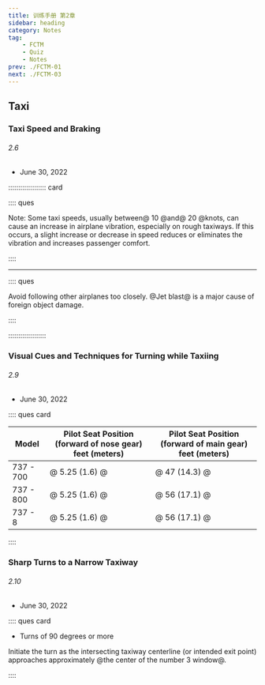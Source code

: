 ```yaml
---
title: 训练手册 第2章
sidebar: heading
category: Notes
tag:
    - FCTM
    - Quiz
    - Notes
prev: ./FCTM-01
next: ./FCTM-03
---
```


## Taxi

### Taxi Speed and Braking

###### 2.6

-   June 30, 2022

::::::::::::::::::: card

:::: ques

Note: Some taxi speeds, usually between@ 10 @and@ 20 @knots, can cause an
increase in airplane vibration, especially on rough taxiways. If this
occurs, a slight increase or decrease in speed reduces or eliminates the
vibration and increases passenger comfort.

::::

---

:::: ques

Avoid following other airplanes too closely. @Jet blast@ is a major cause of
foreign object damage.

::::

:::::::::::::::::::

### Visual Cues and Techniques for Turning while Taxiing

###### 2.9

-   June 30, 2022

:::: ques card

| Model     | Pilot Seat Position (forward of nose gear) feet (meters) | Pilot Seat Position (forward of main gear) feet (meters) |
| --------- | -------------------------------------------------------- | -------------------------------------------------------- |
| 737 - 700 | @ 5.25 (1.6) @                                           | @ 47 (14.3) @                                            |
| 737 - 800 | @ 5.25 (1.6) @                                           | @ 56 (17.1) @                                            |
| 737 - 8   | @ 5.25 (1.6) @                                           | @ 56 (17.1) @                                            |

::::

### Sharp Turns to a Narrow Taxiway

###### 2.10

-   June 30, 2022

:::: ques card

-   Turns of 90 degrees or more

Initiate the turn as the intersecting taxiway centerline (or intended exit point)
approaches approximately @the center of the number 3 window@.

::::
